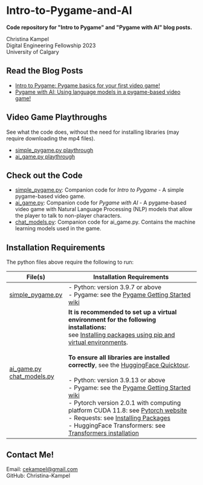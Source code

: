 # Intro-to-Pygame-and-AI
**Code repository for "Intro to Pygame" and "Pygame with AI" blog posts.**

Christina Kampel<br>
Digital Engineering Fellowship 2023<br>
University of Calgary

## Read the Blog Posts

- [Intro to Pygame: Pygame basics for your first video game!](https://de-fellows.github.io/RexCoding/python/pygame/2023/06/21/Intro-to-Pygame.html)
- [Pygame with AI: Using language models in a pygame-based video game!](https://de-fellows.github.io/RexCoding/python/pygame/huggingface/transformers/pipelines/natural%20language%20processing/nlp/machine%20learning/ml/artificial%20intelligence/ai/conversational%20models/question-answering%20models/fill-mask/text-generation/2023/06/21/Pygame-with-AI.html)

## Video Game Playthroughs

See what the code does, without the need for installing libraries (may require downloading the mp4 files).

- [simple_pygame.py playthrough](simple_pygame_playthrough.mp4)
- [ai_game.py playthrough](ai_game_playthrough.mp4)

## Check out the Code

- [simple_pygame.py](simple_pygame.py): Companion code for *Intro to Pygame* - A simple pygame-based video game.
- [ai_game.py](ai_game.py): Companion code for *Pygame with AI* - A pygame-based video game with Natural Language Processing (NLP) models that allow the player to talk to non-player characters.
- [chat_models.py](chat_models.py): Companion code for ai_game.py. Contains the machine learning models used in the game.

## Installation Requirements

The python files above require the following to run:

| File(s) | Installation Requirements |
| ---- | ------------ |
| [simple_pygame.py](simple_pygame.py) | - Python: version 3.9.7 or above<br>- Pygame: see the [Pygame Getting Started wiki](https://www.pygame.org/wiki/GettingStarted) |
| [ai_game.py](ai_game.py)<br>[chat_models.py](chat_models.py) | **It is recommended to set up a virtual environment for the following installations:**<br>see [Installing packages using pip and virtual environments](https://packaging.python.org/en/latest/guides/installing-using-pip-and-virtual-environments/).<br><br>**To ensure all libraries are installed correctly**, see the [HuggingFace Quicktour](https://huggingface.co/docs/transformers/quicktour).<br><br>- Python: version 3.9.13 or above<br>- Pygame: see the [Pygame Getting Started wiki](https://www.pygame.org/wiki/GettingStarted)<br>- Pytorch version 2.0.1 with computing platform CUDA 11.8: see [Pytorch website](https://pytorch.org/)<br>- Requests: see [Installing Packages](https://packaging.python.org/en/latest/guides/installing-using-pip-and-virtual-environments/)<br>- HuggingFace Transformers: see [Transformers installation](https://huggingface.co/docs/transformers/installation) |


## Contact Me!

Email: cekampel@gmail.com<br>
GitHub: Christina-Kampel